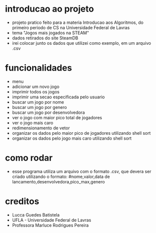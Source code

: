 # introducao ao projeto

- projeto pratico feito para a materia Introducao aos Algoritmos, do primeiro periodo de CS na Universidade Federal de Lavras
- tema "Jogos mais jogados na STEAM"
- dados retirados do site SteamDB
- irei colocar junto os dados que utilizei como exemplo, em um arquivo .csv

# funcionalidades

- menu
- adicionar um novo jogo
- imprimir todos os jogos
- imprimir uma secao especificada pelo usuario
- buscar um jogo por nome
- buscar um jogo por genero
- buscar um jogo por desenvolvedora
- ver o jogo com maior pico total de jogadores
- ver o jogo mais caro
- redimensionamento de vetor
- organizar os dados pelo maior pico de jogadores utilizando shell sort
- organizar os dados pelo jogo mais caro utilizando shell sort

# como rodar

- esse programa utiliza um arquivo com o formato .csv, que devera ser criado utilizando o formato: #nome,valor,data de lancamento,desenvolvedora,pico_max,genero

# creditos

- Lucca Guedes Batistela
- UFLA - Universidade Federal de Lavras
- Professora Marluce Rodrigues Pereira
